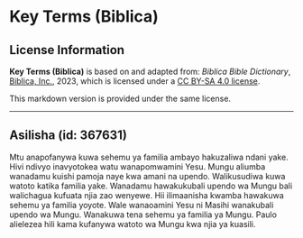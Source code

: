 # Key Terms (Biblica)

## License Information

**Key Terms (Biblica)** is based on and adapted from: _Biblica Bible Dictionary_, [Biblica, Inc.](https://www.biblica.com/), 2023, which is licensed under a [CC BY-SA 4.0 license](https://creativecommons.org/licenses/by-sa/4.0/legalcode.en).

This markdown version is provided under the same license.



--------------------------------

## Asilisha (id: 367631)

Mtu anapofanywa kuwa sehemu ya familia ambayo hakuzaliwa ndani yake. Hivi ndivyo inavyotokea watu wanapomwamini Yesu. Mungu aliumba wanadamu kuishi pamoja naye kwa amani na upendo. Walikusudiwa kuwa watoto katika familia yake. Wanadamu hawakukubali upendo wa Mungu bali walichagua kufuata njia zao wenyewe. Hii ilimaanisha kwamba hawakuwa sehemu ya familia yoyote. Wale wanaoamini Yesu ni Masihi wanakubali upendo wa Mungu. Wanakuwa tena sehemu ya familia ya Mungu. Paulo alielezea hili kama kufanywa watoto wa Mungu kwa njia ya kuasili.


